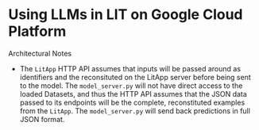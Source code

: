 # Using LLMs in LIT on Google Cloud Platform

Architectural Notes

*   The `LitApp` HTTP API assumes that inputs will be passed around as
    identifiers and the reconsituted on the LitApp server before being sent to
    the model. The `model_server.py` will not have direct access to the loaded Datasets, and thus the HTTP API assumes that the JSON data passed to its endpoints will be the complete, reconstituted examples from the `LitApp`. The `model_server.py` will send back predictions in full JSON format.